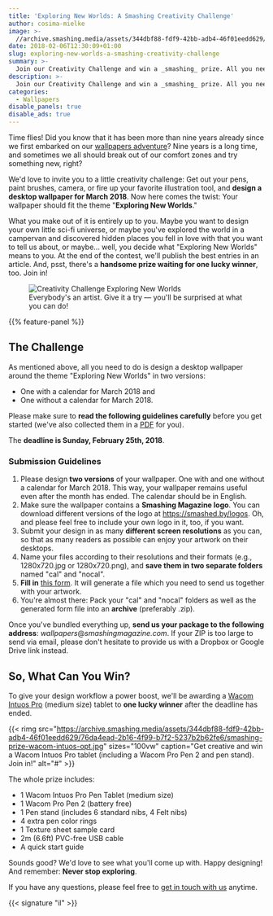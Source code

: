```yaml
---
title: 'Exploring New Worlds: A Smashing Creativity Challenge'
author: cosima-mielke
image: >-
  //archive.smashing.media/assets/344dbf88-fdf9-42bb-adb4-46f01eedd629/356f7444-d12e-4c67-80db-ec33a900a02c/creativity-challenge-opt.png
date: 2018-02-06T12:30:09+01:00
slug: exploring-new-worlds-a-smashing-creativity-challenge
summary: >-
  Join our Creativity Challenge and win a _smashing_ prize. All you need to do is design a wallpaper for March 2018 around the theme "Exploring New Worlds." The deadline is Sunday, February 25th.
description: >-
  Join our Creativity Challenge and win a _smashing_ prize. All you need to do is design a wallpaper for March 2018 around the theme "Exploring New Worlds." The deadline is Sunday, February 25th.
categories:
  - Wallpapers
disable_panels: true
disable_ads: true
---
```

<p>Time flies! Did you know that it has been more than nine years already since we first embarked on our <a href="https://www.smashingmagazine.com/category/wallpapers">wallpapers adventure</a>? Nine years is a long time, and sometimes we all should break out of our comfort zones and try something new, right?</p>

<p>We'd love to invite you to a little creativity challenge: Get out your pens, paint brushes, camera, or fire up your favorite illustration tool, and <strong>design a desktop wallpaper for March 2018</strong>. Now here comes the twist: Your wallpaper should fit the theme "<strong>Exploring New Worlds</strong>." </p>

<p>What you make out of it is entirely up to you. Maybe you want to design your own little sci-fi universe, or maybe you've explored the world in a campervan and discovered hidden places you fell in love with that you want to tell us about, or maybe&hellip; well, you decide what "Exploring New Worlds" means to you. At the end of the contest, we'll publish the best entries in an article. And, psst, there's a <strong>handsome prize waiting for one lucky winner</strong>, too. Join in!</p>

<figure><img loading="lazy" decoding="async" src="https://archive.smashing.media/assets/344dbf88-fdf9-42bb-adb4-46f01eedd629/356f7444-d12e-4c67-80db-ec33a900a02c/creativity-challenge-opt.png" alt="Creativity Challenge Exploring New Worlds" /><figcaption>Everybody's an artist. Give it a try &mdash; you'll be surprised at what you can do!</figcaption></figure>

{{% feature-panel %}}

## The Challenge

<p>As mentioned above, all you need to do is design a desktop wallpaper around the theme "Exploring New Worlds" in two versions:</p>

<ul>
<li>One with a calendar for March 2018 and</li>
<li>One without a calendar for March 2018.</li>
</ul>

<p>Please make sure to <strong>read the following guidelines carefully</strong> before you get started (we've also collected them in a <a href="https://smashingconf.com/pdf/wallpaper-guidelines.pdf">PDF</a> for you).</p>

<p>The <strong>deadline is Sunday, February 25th, 2018</strong>.</p>

### Submission Guidelines

<ol>
<li>Please design <strong>two versions</strong> of your wallpaper. One with and one without a calendar for March 2018. This way, your wallpaper remains useful even after the month has ended. The calendar should be in English.</li>
<li>Make sure the wallpaper contains a <strong>Smashing Magazine logo</strong>. You can download different versions of the logo at <a href="https://smashed.by/logos">https://smashed.by/logos</a>. Oh, and please feel free to include your own logo in it, too, if you want.</li>
<li>Submit your design in as many <strong>different screen resolutions</strong> as you can, so that as many readers as possible can enjoy your artwork on their desktops.</li>
<li>Name your files according to their resolutions and their formats (e.g., 1280x720.jpg or 1280x720.png), and <strong>save them in two separate folders</strong> named "cal" and "nocal".</li>
<li><strong>Fill in</strong> <a href="https://tools.smashingmagazine.com/wallpaper-form-generator/">this form</a>. It will generate a file which you need to send us together with your artwork.</li>
<li>You're almost there: Pack your "cal" and "nocal" folders as well as the generated form file into an <strong>archive</strong> (preferably .zip).</li>
</ol>

<p>Once you've bundled everything up, <strong>send us your package to the following address</strong>: <em>wallpapers</em>@<em>smashingmagazine.com</em>. If your ZIP is too large to send via email, please don't hesitate to provide us with a Dropbox or Google Drive link instead.</p>

## So, What Can You Win?

<p>To give your design workflow a power boost, we'll be awarding a <a href="https://eu-store.wacom.com/Catalog/Pen-Tablets/wacom-intuos-pro">Wacom Intuos Pro</a> (medium size) tablet to <strong>one lucky winner</strong> after the deadline has ended.</p>

{{< rimg src="https://archive.smashing.media/assets/344dbf88-fdf9-42bb-adb4-46f01eedd629/76da4ead-2b16-4f99-b7f2-5237b2b62fe6/smashing-prize-wacom-intuos-opt.jpg" sizes="100vw" caption="Get creative and win a Wacom Intuos Pro tablet (including a Wacom Pro Pen 2 and pen stand). Join in!" alt="#" >}}

<p>The whole prize includes:</p>

<ul>
<li>1 Wacom Intuos Pro Pen Tablet (medium size)</li>
<li>1 Wacom Pro Pen 2 (battery free)</li>
<li>1 Pen stand (includes 6 standard nibs, 4 Felt nibs)</li>
<li>4 extra pen color rings</li>
<li>1 Texture sheet sample card</li>
<li>2m (6.6ft) PVC-free USB cable</li>
<li>A quick start guide</li>
</ul>

<p>Sounds good? We'd love to see what you'll come up with. Happy designing! And remember: <strong>Never stop exploring</strong>.</p>

<p>If you have any questions, please feel free to <a href="https://twitter.com/smashingmag">get in touch with us</a> anytime.</p>

{{< signature "il" >}}

